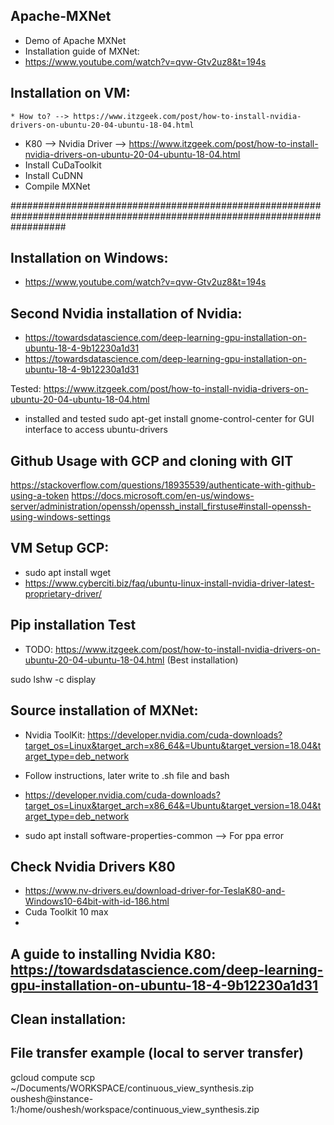 ## Apache-MXNet
   * Demo of Apache MXNet
   * Installation guide of MXNet:
   * https://www.youtube.com/watch?v=qvw-Gtv2uz8&t=194s

## Installation on VM:
    * How to? --> https://www.itzgeek.com/post/how-to-install-nvidia-drivers-on-ubuntu-20-04-ubuntu-18-04.html
   * K80 --> Nvidia Driver --> https://www.itzgeek.com/post/how-to-install-nvidia-drivers-on-ubuntu-20-04-ubuntu-18-04.html
   * Install CuDaToolkit
   * Install CuDNN
   * Compile MXNet 








##########################################################################################################################


## Installation on Windows:
   * https://www.youtube.com/watch?v=qvw-Gtv2uz8&t=194s
   
## Second Nvidia installation of Nvidia:
   * https://towardsdatascience.com/deep-learning-gpu-installation-on-ubuntu-18-4-9b12230a1d31
   * https://towardsdatascience.com/deep-learning-gpu-installation-on-ubuntu-18-4-9b12230a1d31

Tested: 
https://www.itzgeek.com/post/how-to-install-nvidia-drivers-on-ubuntu-20-04-ubuntu-18-04.html
* installed and tested sudo apt-get install gnome-control-center for GUI interface to access ubuntu-drivers

## Github Usage with GCP and cloning with GIT
   https://stackoverflow.com/questions/18935539/authenticate-with-github-using-a-token
   https://docs.microsoft.com/en-us/windows-server/administration/openssh/openssh_install_firstuse#install-openssh-using-windows-settings
   
   

## VM Setup GCP:
   * sudo apt install wget
   * https://www.cyberciti.biz/faq/ubuntu-linux-install-nvidia-driver-latest-proprietary-driver/ 
## Pip installation Test
   * TODO: https://www.itzgeek.com/post/how-to-install-nvidia-drivers-on-ubuntu-20-04-ubuntu-18-04.html (Best installation)

sudo lshw -c display
## Source installation of MXNet:
   * Nvidia ToolKit: https://developer.nvidia.com/cuda-downloads?target_os=Linux&target_arch=x86_64&=Ubuntu&target_version=18.04&target_type=deb_network
   * Follow instructions, later write to .sh file and bash
   * https://developer.nvidia.com/cuda-downloads?target_os=Linux&target_arch=x86_64&=Ubuntu&target_version=18.04&target_type=deb_network
   
   * sudo apt install software-properties-common --> For ppa error 

## Check Nvidia Drivers K80 
   * https://www.nv-drivers.eu/download-driver-for-TeslaK80-and-Windows10-64bit-with-id-186.html
   * Cuda Toolkit 10 max
   * 

## A guide to installing Nvidia K80: https://towardsdatascience.com/deep-learning-gpu-installation-on-ubuntu-18-4-9b12230a1d31

## Clean installation: 


## File transfer example (local to server transfer)
gcloud compute scp ~/Documents/WORKSPACE/continuous_view_synthesis.zip oushesh@instance-1:/home/oushesh/workspace/continuous_view_synthesis.zip
